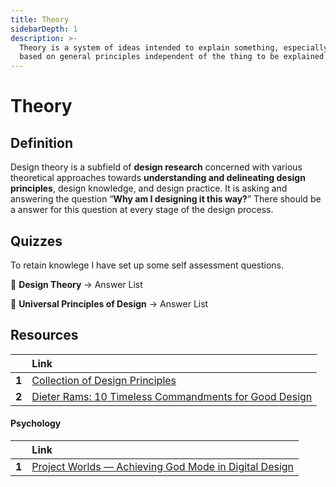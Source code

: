 ```yaml
---
title: Theory
sidebarDepth: 1
description: >-
  Theory is a system of ideas intended to explain something, especially one
  based on general principles independent of the thing to be explained.
---
```


# Theory

## Definition

Design theory is a subfield of **design research** concerned with various theoretical approaches towards **understanding and delineating design principles**, design knowledge, and design practice. It is asking and answering the question “**Why am I designing it this way?**” There should be a answer for this question at every stage of the design process.

## Quizzes

To retain knowlege I have set up some self assessment questions.

📝 **Design Theory** → Answer List

📝 **Universal Principles of Design** → Answer List

## Resources

|  | Link |
| :--- | :--- |
| **1** | [Collection of Design Principles](https://principles.design/) |
| **2** | [Dieter Rams: 10 Timeless Commandments for Good Design](https://www.interaction-design.org/literature/article/dieter-rams-10-timeless-commandments-for-good-design) |

#### Psychology

|  | Link |
| :--- | :--- |
| **1** | [Project Worlds — Achieving God Mode in Digital Design](https://uxdesign.cc/project-worlds-achieving-god-mode-in-digital-design-b7242dbe5770) |

